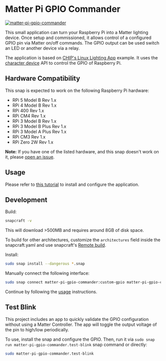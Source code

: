 # Matter Pi GPIO Commander
[![matter-pi-gpio-commander](https://snapcraft.io/matter-pi-gpio-commander/badge.svg)](https://snapcraft.io/matter-pi-gpio-commander)

This small application can turn your Raspberry Pi into a Matter lighting device. Once setup and commissioned, it allows control of a configured GPIO pin via Matter on/off commands.
The GPIO output can be used switch an LED or another device via a relay.

The application is based on [CHIP's Linux Lighting App](https://github.com/project-chip/connectedhomeip/tree/master/examples/lighting-app/linux) example.
It uses the [character device](https://docs.kernel.org/userspace-api/gpio/chardev.html) API to control the GPIO of Raspberry Pi.

## Hardware Compatibility

This snap is expected to work on the following Raspberry Pi hardware:

- RPi 5 Model B Rev 1.x
- RPi 4 Model B Rev 1.x
- RPi 400 Rev 1.x
- RPi CM4 Rev 1.x
- RPi 3 Model B Rev 1.x
- RPi 3 Model B Plus Rev 1.x
- RPi 3 Model A Plus Rev 1.x
- RPi CM3 Rev 1.x
- RPi Zero 2W Rev 1.x

**Note:** If you have one of the listed hardware, and this snap doesn't work on it, please [open an issue](https://github.com/canonical/matter-pi-gpio-commander/issues/new).

## Usage
Please refer to
[this tutorial](https://canonical-matter.readthedocs-hosted.com/en/latest/tutorial/pi-gpio-commander/)
to install and configure the application.

## Development
Build:
```bash
snapcraft -v
```
This will download >500MB and requires around 8GB of disk space. 

To build for other architectures, customize the `architectures` field inside the snapcraft.yaml and use snapcraft's [Remote build](https://snapcraft.io/docs/remote-build).

Install:
```bash
sudo snap install --dangerous *.snap
```

Manually connect the following interface:
```bash
sudo snap connect matter-pi-gpio-commander:custom-gpio matter-pi-gpio-commander:custom-gpio-dev 
```

Continue by following the [usage](#usage) instructions.

## Test Blink
This project includes an app to quickly validate the GPIO configuration without using a Matter Controller.
The app will toggle the output voltage of the pin to high/low periodically.

To use, install the snap and configure the GPIO.
Then, run it via `sudo snap run matter-pi-gpio-commander.test-blink` snap command or directly:
```bash
sudo matter-pi-gpio-commander.test-blink
```

